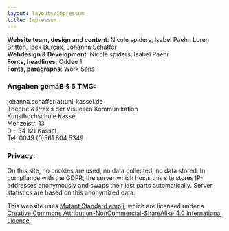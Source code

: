 ```yaml
---
layout: layouts/impressum
title: Impressum
---
```

__Website team, design and content__: Nicole spiders, Isabel Paehr, Loren Britton, Ipek Burçak, Johanna Schaffer </br>
__Webdesign & Development__: Nicole spiders, Isabel Paehr </br>
__Fonts, headlines__: Oddee 1 </br>
__Fonts, paragraphs__: Work Sans </br>

### Angaben gemäß § 5 TMG: 
johanna.schaffer(at)uni-kassel.de </br>
Theorie & Praxis der Visuellen Kommunikation  </br>
Kunsthochschule Kassel  </br>
Menzelstr. 13  </br>
D – 34 121 Kassel  </br>
Tel: 0049 (0)561 804 5349  </br>

### Privacy:
On this site, no cookies are used, no data collected, no data stored. In compliance with the GDPR, the server which hosts this site stores IP-addresses anonymously and swaps their last parts automatically. Server statistics are based on this anonymized data.

This website uses [Mutant Standard emoji](https://mutant.tech), which are licensed under a [Creative Commons Attribution-NonCommercial-ShareAlike 4.0 International License](https://creativecommons.org/licenses/by-nc-sa/4.0/). 
